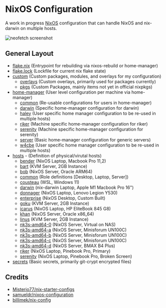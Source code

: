 # NixOS Configuration

A work in progress [NixOS](https://nixos.org/) configuration that can handle NixOS and nix-darwin on multiple hosts.

![neofetch screenshot](https://i.imgur.com/Hh16z3T.png)

## General Layout

- [flake.nix](flake.nix) (Entrypoint for rebuilding via nixos-rebuild or home-manager)
- [flake.lock](flake.lock) (Lockfile for current nix flake state)
- [custom](custom/README.md) (Custom packages, modules, and overlays for my configuration)
  - [overlays](custom/overlays) (Custom overlays, primarily used for packages currently)
  - [pkgs](custom/pkgs) (Custom Packages, mainly items not yet in official nixpkgs)
- [home-manager](home-manager/README.md) (User level configuration per machine via home-manager)
  - [common](home-manager/common) (Re-usable configurations for users in home-manager)
  - [darwin](home-manager/darwin) (Specific home-manager configuration for darwin)
  - [haley](home-manager/haley) (User specific home manager configuration to be re-used in multiple hosts)
  - [riker](home-manager/riker) (Machine specific home-manager configuration for riker)
  - [serenity](home-manager/serenity) (Machine specific home-manager configuration for serenity)
  - [server](home-manager/server) (Basic home-manager configuration for generic servers)
  - [w4cbe](home-manager/w4cbe) (User specific home manager configuration to be re-used in multiple hosts)
- [hosts](hosts/README.md) - (Definition of physical/virutal hosts)
  - [bender](hosts/bender) (NixOS Laptop, Macbook Pro 11,2)
  - [bart](hosts/bart) (KVM Server, 2GB Instance)
  - [bob](hosts/bob) (NixOS Server, Oracle ARM64)
  - [common](hosts/common) (Role definitions [Desktop, Laptop, Server])
  - [cousteau](cousteau) (WSL, Windows 11)
  - [darwin](hosts/darwin) (nix-darwin Laptop, Apple M1 Macbook Pro 16")
  - [donnager](hosts/donnager) (NixOS Laptop, Lenovo Legion Y530)
  - [enterprise](hosts/enterprise) (NixOS Desktop, Custom Built)
  - [goku](hosts/goku) (KVM Server, 2GB Instance)
  - [icarus](hosts/icarus) (NixOS Laptop, HP EliteBook 845 G8)
  - [khan](hosts/khan) (NixOS Server, Oracle x86_64)
  - [linus](hosts/linus) (KVM Server, 2GB Instance)
  - [nk3s-amd64-0](hosts/nk3s-amd64-0) (NixOS Server, Virtual on NAS)
  - [nk3s-amd64-a](hosts/nk3s-amd64-a) (NixOS Server, Minisforum UN100C)
  - [nk3s-amd64-b](hosts/nk3s-amd64-b) (NixOS Server, Minisforum UN100C)
  - [nk3s-amd64-c](hosts/nk3s-amd64-c) (NixOS Server, Minisforum UN100C)
  - [nk3s-amd64-d](hosts/nk3s-amd64-d) (NixOS Server, BMAX B4 Plus)
  - [riker](hosts/riker) (NixOS Laptop, Pinebook Pro, Primary)
  - [serenity](hosts/serenity) (NixOS Laptop, Pinebook Pro, Broken Screen)
- [secrets](secrets) (Basic secrets, primarily git-crypt encrypted files)

## Credits

- [Misterio77/nix-starter-configs](https://github.com/Misterio77/nix-starter-configs)
- [samueldr/nixos-configuration](https://gitlab.com/samueldr/nixos-configuration)
- [billimek/nix-config](https://github.com/billimek/nix-config)
